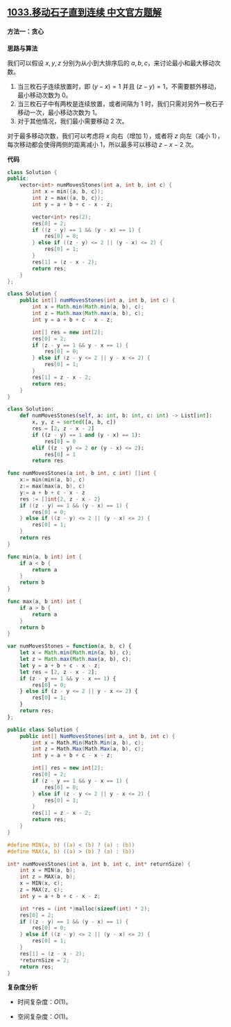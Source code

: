 ## [1033.移动石子直到连续 中文官方题解](https://leetcode.cn/problems/moving-stones-until-consecutive/solutions/100000/yi-dong-shi-zi-zhi-dao-lian-xu-by-leetco-y5kb)
#### 方法一：贪心

**思路与算法**

我们可以假设 $x, y, z$ 分别为从小到大排序后的 $a, b, c$，来讨论最小和最大移动次数。

1. 当三枚石子连续放置时，即 $(y - x) = 1$ 并且 $(z - y) = 1$，不需要额外移动，最小移动次数为 $0$。
2. 当三枚石子中有两枚是连续放置，或者间隔为 $1$ 时，我们只需对另外一枚石子移动一次，最小移动次数为 $1$。
3. 对于其他情况，我们最小需要移动 $2$ 次。

对于最多移动次数，我们可以考虑将 $x$ 向右（增加 $1$），或者将 $z$ 向左（减小 $1$），每次移动都会使得两侧的距离减小 $1$，所以最多可以移动 $z - x - 2$ 次。

**代码**

```C++ [sol1-C++]
class Solution {
public:
    vector<int> numMovesStones(int a, int b, int c) {
        int x = min({a, b, c});
        int z = max({a, b, c});
        int y = a + b + c - x - z;

        vector<int> res(2);
        res[0] = 2;
        if ((z - y) == 1 && (y - x) == 1) {
            res[0] = 0;
        } else if ((z - y) <= 2 || (y - x) <= 2) {
            res[0] = 1;
        }
        res[1] = (z - x - 2);
        return res;
    }
};
```

```Java [sol1-Java]
class Solution {
    public int[] numMovesStones(int a, int b, int c) {
        int x = Math.min(Math.min(a, b), c);
        int z = Math.max(Math.max(a, b), c);
        int y = a + b + c - x - z;

        int[] res = new int[2];
        res[0] = 2;
        if (z - y == 1 && y - x == 1) {
            res[0] = 0;
        } else if (z - y <= 2 || y - x <= 2) {
            res[0] = 1;
        }
        res[1] = z - x - 2;
        return res;
    }
}
```

```Python [sol1-Python3]
class Solution:
    def numMovesStones(self, a: int, b: int, c: int) -> List[int]:
        x, y, z = sorted([a, b, c])
        res = [2, z - x - 2]
        if ((z - y) == 1 and (y - x) == 1):
            res[0] = 0
        elif ((z - y) <= 2 or (y - x) <= 2):
            res[0] = 1
        return res
```

```Go [sol1-Go]
func numMovesStones(a int, b int, c int) []int {
    x:= min(min(a, b), c)
    z:= max(max(a, b), c)
    y:= a + b + c - x - z
    res := []int{2, z - x - 2}
    if ((z - y) == 1 && (y - x) == 1) {
        res[0] = 0;
    } else if ((z - y) <= 2 || (y - x) <= 2) {
        res[0] = 1;
    }
    return res
}

func min(a, b int) int {
    if a < b {
        return a
    }
    return b
}

func max(a, b int) int {
    if a > b {
        return a
    }
    return b
}
```

```JavaScript [sol1-JavaScript]
var numMovesStones = function(a, b, c) {
    let x = Math.min(Math.min(a, b), c);
    let z = Math.max(Math.max(a, b), c);
    let y = a + b + c - x - z;
    let res = [2, z - x - 2];
    if (z - y == 1 && y - x == 1) {
        res[0] = 0;
    } else if (z - y <= 2 || y - x <= 2) {
        res[0] = 1;
    }
    return res;
};
```

```C# [sol1-C#]
public class Solution {
    public int[] NumMovesStones(int a, int b, int c) {
        int x = Math.Min(Math.Min(a, b), c);
        int z = Math.Max(Math.Max(a, b), c);
        int y = a + b + c - x - z;

        int[] res = new int[2];
        res[0] = 2;
        if (z - y == 1 && y - x == 1) {
            res[0] = 0;
        } else if (z - y <= 2 || y - x <= 2) {
            res[0] = 1;
        }
        res[1] = z - x - 2;
        return res;
    }
}
```

```C [sol1-C]
#define MIN(a, b) ((a) < (b) ? (a) : (b))
#define MAX(a, b) ((a) > (b) ? (a) : (b))

int* numMovesStones(int a, int b, int c, int* returnSize) {
    int x = MIN(a, b);
    int z = MAX(a, b);
    x = MIN(x, c);
    z = MAX(z, c);
    int y = a + b + c - x - z;

    int *res = (int *)malloc(sizeof(int) * 2);
    res[0] = 2;
    if ((z - y) == 1 && (y - x) == 1) {
        res[0] = 0;
    } else if ((z - y) <= 2 || (y - x) <= 2) {
        res[0] = 1;
    }
    res[1] = (z - x - 2);
    *returnSize = 2;
    return res;
}
```

**复杂度分析**

- 时间复杂度：$O(1)$。

- 空间复杂度：$O(1)$。